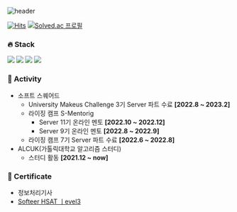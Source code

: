 ![header](https://capsule-render.vercel.app/api?type=waving&color=gradient&customColorList=16&text=Sim%20Jonghan&fontAlign=80&fontAlignY=30&fontSize=40&height=180&desc=Back-End%20Developer&descAlign=84&descAlignY=55&animation=fadeIn)

[![Hits](https://hits.seeyoufarm.com/api/count/incr/badge.svg?url=https%3A%2F%2Fgithub.com%2Fsimhani1%2Fhit-counter&count_bg=%238DBCDD&title_bg=%23555555&icon=github.svg&icon_color=%23E7E7E7&title=hits&edge_flat=false)](https://hits.seeyoufarm.com)
[![Solved.ac 프로필](http://mazassumnida.wtf/api/mini/generate_badge?boj=simhani1)](https://solved.ac/simhani1)
    
### 🔥 Stack

<img src="https://img.shields.io/badge/Spring Boot-6DB33F?style=for-the-badge&logo=Spring&logoColor=white"> <img src="https://img.shields.io/badge/Spring Data JPA-6DB33F?style=for-the-badge&logo=Spring&logoColor=white"> <img src="https://img.shields.io/badge/Spring REST Docs-6DB33F?style=for-the-badge&logo=Spring&logoColor=white">  <img src="https://img.shields.io/badge/JUNIT5-25A162?style=for-the-badge&logo=JUNIT5&logoColor=white">

### 🚀 Activity
- 소프트 스퀘어드
  - University Makeus Challenge 3기 Server 파트 수료 **[2022.8 ~ 2023.2]**
  - 라이징 캠프 S-Mentorig
    - Server 11기 온라인 멘토 **[2022.10 ~ 2022.12]**
    - Server 9기 온라인 멘토 **[2022.8 ~ 2022.9]**
  - 라이징 캠프 7기 Server 파트 수료 **[2022.6 ~ 2022.8]**
- ALCUK(가톨릭대학교 알고리즘 스터디)
  - 스터디 활동 **[2021.12 ~ now]**

### 🪪 Certificate
- 정보처리기사
- [Softeer HSAT ㅣevel3](https://softeer.ai/challenge/certification/intro.do)
